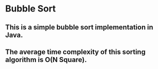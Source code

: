# Bubble Sort

## This is a simple bubble sort implementation in Java.
## The average time complexity of this sorting algorithm is O(N Square).
